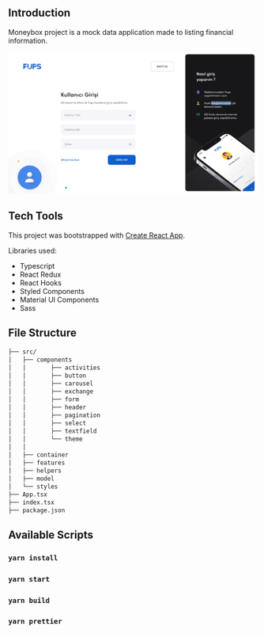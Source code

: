 ## Introduction

Moneybox project is a mock data application made to listing financial information.

![Project Image](https://github.com/Plakumat/manage-money/blob/main/demo.png?raw=true)

## Tech Tools

This project was bootstrapped with [Create React App](https://github.com/facebook/create-react-app).

Libraries used:

- Typescript
- React Redux
- React Hooks
- Styled Components
- Material UI Components
- Sass

## File Structure

```
├── src/
│   ├── components
│   │       ├── activities
│   │       ├── button
│   │       ├── carousel
│   │       ├── exchange
│   │       ├── form
│   │       ├── header
│   │       ├── pagination
│   │       ├── select
│   │       ├── textfield
│   │       └── theme
│   │
│   ├── container
│   ├── features
│   ├── helpers
│   ├── model
│   └── styles
├── App.tsx
├── index.tsx
├── package.json
```

## Available Scripts

### `yarn install`

### `yarn start`

### `yarn build`

### `yarn prettier`
